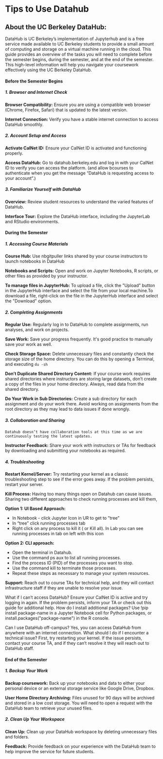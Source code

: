 # Tips to Use Datahub

## About the UC Berkeley DataHub:  

DataHub is UC Berkeley’s implementation of Jupyterhub and is a free service made available to UC Berkeley students to provide a small amount of computing and storage on a virtual machine running in the cloud. This guide provides an overview of the tasks you will need to complete before the semester begins, during the semester, and at the end of the semester. This high-level information will help you navigate your coursework effectively using the UC Berkeley DataHub.

#### Before the Semester Begins


##### 1. Browser and Internet Check

**Browser Compatibility:** Ensure you are using a compatible web browser (Chrome, Firefox, Safari) that is updated to the latest version.

**Internet Connection:** Verify you have a stable internet connection to access DataHub smoothly. 

##### 2. Account Setup and Access
**Activate CalNet ID:** Ensure your CalNet ID is activated and functioning properly.

**Access DataHub:** Go to datahub.berkeley.edu and log in with your CalNet ID to verify you can access the platform. (and allow bcourses to authenticate when you get the message “DataHub is requesting access to your account”.) 

##### 3. Familiarize Yourself with DataHub
**Overview:** Review student resources to understand the varied features of DataHub.

**Interface Tour:** Explore the DataHub interface, including the JupyterLab and RStudio environments.

#### During the Semester

##### 1. Accessing Course Materials
**Course Hub:** Use nbgitpuller links shared by your course instructors to launch notebooks in DataHub

**Notebooks and Scripts:** Open and work on Jupyter Notebooks, R scripts, or other files as provided by your instructor.

**To manage files in JupyterHub:** To upload a file, click the "Upload" button in the JupyterHub interface and select the file from your local machine.To download a file, right-click on the file in the JupyterHub interface and select the "Download" option.

##### 2. Completing Assignments
**Regular Use:** Regularly log in to DataHub to complete assignments, run analyses, and work on projects.

**Save Work:** Save your progress frequently. It's good practice to manually save your work as well.

**Check Storage Space:** Delete unnecessary files and constantly check the storage size of the home directory.  You can do this by opening a Terminal, and executing `du -sh`

**Don’t Duplicate Shared Directory Content:** If your course work requires shared directories where instructors are storing large datasets, don’t create a copy of the files in your home directory. Always, read data from the shared directory.

**Do Your Work in Sub Directories:** Create a sub directory for each assignment and do your work there. Avoid working on assignments from the root directory as they may lead to data issues if done wrongly.

##### 3. Collaboration and Sharing

```{note}
Datahub doesn’t have collaboration tools at this time as we are continuously testing the latest updates.
```

**Instructor Feedback:** Share your work with instructors or TAs for feedback by downloading and submitting your notebooks as required.

##### 4. Troubleshooting
**Restart Kernel/Server:** Try restarting your kernel as a classic troubleshooting step to see if the error goes away. If the problem persists, restart your server.
 
**Kill Process:** Having too many things open on Datahub can cause issues. Sharing two different approaches to check running processes and kill them,

**Option 1: UI Based Approach:**
- In Notebook - click Jupyter Icon in UR to get to ”tree” 
- In “tree” click running processes tab
- Right click on any process to kill it ( or Kill all). In Lab you can see running processes in tab on left with this icon

**Option 2: CLI approach:**
- Open the terminal in Datahub.
- Use the command ps aux to list all running processes.
- Find the process ID (PID) of the processes you want to stop.
- Use the command kill <PID> to terminate those processes.
- Repeat these steps as necessary to manage your system resources.

**Support:** Reach out to course TAs for technical help, and they will contact infrastructure staff if they are unable to resolve your issue.

What if I can’t access DataHub?
Ensure your CalNet ID is active and try logging in again. If the problem persists, inform your TA or check out this guide for additional help.
How do I install additional packages?
Use !pip install package-name in a Jupyter Notebook cell for Python packages, or install.packages("package-name") in the R console.


Can I use DataHub off-campus?
Yes, you can access DataHub from anywhere with an internet connection.
What should I do if I encounter a technical issue?
First, try restarting your kernel. If the issue persists, contact your course TA,  and if they can’t resolve it they will reach out to DataHub staff.

#### End of the Semester
##### 1. Backup Your Work

**Backup coursework:** Back up your notebooks and data to either your personal device or an external storage service like Google Drive, Dropbox.

**User Home Directory Archiving:** Files unused for 90 days will be archived and stored in a low cost storage. You will need to open a request with the DataHub team to retrieve your unused files.

##### 2. Clean Up Your Workspace
**Clean Up:** Clean up your DataHub workspace by deleting unnecessary files and folders.

**Feedback:** Provide feedback on your experience with the DataHub team to help improve the service for future students.